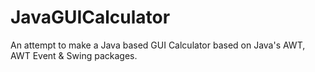 # JavaGUICalculator
An attempt to make a Java based GUI Calculator based on Java's AWT, AWT Event & Swing packages. 
